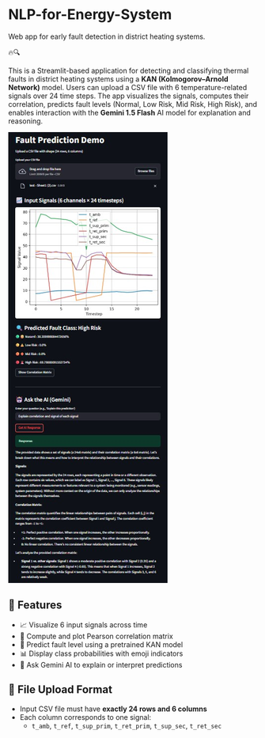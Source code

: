 # NLP-for-Energy-System
Web app for early fault detection in district heating systems.


🔥🔍

This is a Streamlit-based application for detecting and classifying thermal faults in district heating systems using a **KAN (Kolmogorov–Arnold Network)** model. Users can upload a CSV file with 6 temperature-related signals over 24 time steps. The app visualizes the signals, computes their correlation, predicts fault levels (Normal, Low Risk, Mid Risk, High Risk), and enables interaction with the **Gemini 1.5 Flash** AI model for explanation and reasoning.

![App Preview](web.jpg)

## 🔧 Features

- 📈 Visualize 6 input signals across time
- 🔗 Compute and plot Pearson correlation matrix
- 🤖 Predict fault level using a pretrained KAN model
- 📊 Display class probabilities with emoji indicators
- 🧠 Ask Gemini AI to explain or interpret predictions

## 📁 File Upload Format

- Input CSV file must have **exactly 24 rows and 6 columns**
- Each column corresponds to one signal:
  - `t_amb`, `t_ref`, `t_sup_prim`, `t_ret_prim`, `t_sup_sec`, `t_ret_sec`

